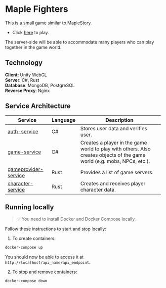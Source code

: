 # Maple Fighters
This is a small game similar to MapleStory. 

- Click [here](https://maplefighters.io/) to play.

The server-side will be able to accommodate many players who can play together in the game world.

## Technology

**Client**: Unity WebGL   
**Server**: C#, Rust   
**Database**: MongoDB, PostgreSQL   
**Reverse Proxy**: Nginx   

## Service Architecture

| Service                                              | Language      | Description                                                    														|
| ---------------------------------------------------- | ------------- | -------------------------------------------------------------------------------------------------------------------------------------------------------------------------------|
| [auth-service](./src/auth-service)                   | C#            | Stores user data and verifies user. 			   															|
| [game-service](./src/game-service)                   | C#            | Creates a player in the game world to play with others. Also creates objects of the game world (e.g. mobs, NPCs, etc.). 	|
| [gameprovider-service](./src/gameprovider-service)   | Rust          | Provides a list of game servers. 																|
| [character-service](./src/character-service)         | Rust          | Creates and receives player character data. 																|

## Running locally
> 💡 You need to install Docker and Docker Compose locally.

Follow these instructions to start and stop locally:

1. To create containers:
```bash
docker-compose up
```

You should now be able to access it at `http://localhost/api_name/api_endpoint`.

2. To stop and remove containers:
```bash
docker-compose down
```
